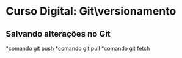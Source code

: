 # Curso Digital: Git\versionamento

## Salvando alterações no Git
*comando git push
*comando git pull
*comando git fetch
